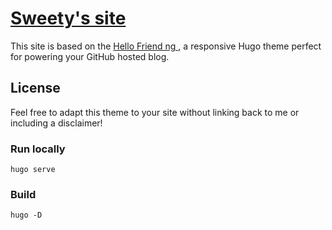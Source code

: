 # [Sweety's site](https://swemoh.github.io/)
This site is based on the [Hello Friend ng  ](https://themes.gohugo.io/hugo-theme-hello-friend-ng/), a responsive Hugo theme perfect for powering your GitHub hosted blog.

## License

Feel free to adapt this theme to your site without linking back to me or including a disclaimer!

### Run locally
    hugo serve

### Build
    hugo -D
